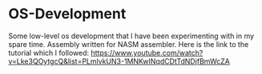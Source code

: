# OS-Development
Some low-level os development that I have been experimenting with in my spare time. Assembly written for NASM assembler. Here is the link to the tutorial which I followed: https://www.youtube.com/watch?v=Lke3QOytgcQ&list=PLmlvkUN3-1MNKwINqdCDtTdNDjfBmWcZA 
